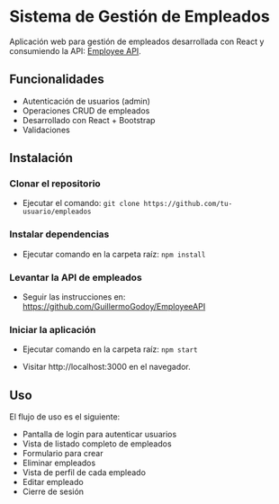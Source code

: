 # Sistema de Gestión de Empleados

Aplicación web para gestión de empleados desarrollada con React y consumiendo la API: [Employee API](https://github.com/GuillermoGodoy/EmployeeAPI).

## Funcionalidades

- Autenticación de usuarios (admin)
- Operaciones CRUD de empleados
- Desarrollado con React + Bootstrap
- Validaciones

## Instalación 


### Clonar el repositorio
- Ejecutar el comando: `git clone https://github.com/tu-usuario/empleados`

### Instalar dependencias 
- Ejecutar comando en la carpeta raíz: `npm install`

### Levantar la API de empleados 
- Seguir las instrucciones en: https://github.com/GuillermoGodoy/EmployeeAPI

### Iniciar la aplicación
- Ejecutar comando en la carpeta raíz: `npm start`

- Visitar http://localhost:3000 en el navegador.




## Uso

El flujo de uso es el siguiente:

- Pantalla de login para autenticar usuarios
- Vista de listado completo de empleados  
- Formulario para crear
- Eliminar empleados
- Vista de perfil de cada empleado
- Editar empleado
- Cierre de sesión



